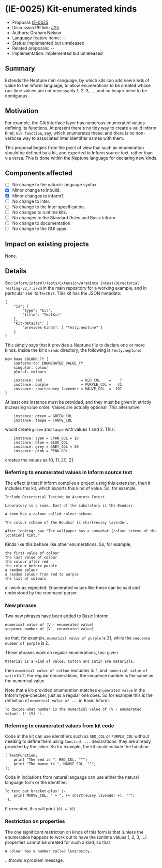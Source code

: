 # (IE-0025) Kit-enumerated kinds

* Proposal: [IE-0025](0025-kit-enumerated-kinds.md)
* Discussion PR link: [#25](https://github.com/ganelson/inform-evolution/pull/25)
* Authors: Graham Nelson
* Language feature name: --
* Status: Implemented but unreleased
* Related proposals: --
* Implementation: Implemented but unreleased

## Summary

Extends the Neptune mini-language, by which kits can add new kinds of value to the
Inform language, to allow enumerations to be created whose run-time values are
not necessarily 1, 2, 3, ..., and no longer need to be contiguous.

## Motivation

For example, the Glk interface layer has numerous enumerated values defining
its functions. At present there's no tidy way to create a valid Inform kind,
`Glk function`, say, which enumerates these: and there is no non-verbose way
to associated Inter identifier names with them.

This proposal begins from the point of view that such an enumeration should
be defined by a kit, and exported to Inform source text, rather than via versa.
This is done within the Neptune language for declaring new kinds.

## Components affected

- [ ] No change to the natural-language syntax.
- [x] Minor change to inbuild.
- [x] Minor changes to inform7.
- [ ] No change to inter.
- [ ] No change to the Inter specification.
- [ ] No changes to runtime kits.
- [ ] No changes to the Standard Rules and Basic Inform.
- [ ] No change to documentation.
- [ ] No change to the GUI apps.

## Impact on existing projects

None.

## Details

See `inform/inform7/Tests/Extension/Araminta Intest/Directorial Testing-v2_7.i7xd`
in the main repository for a working example, and in particular see its `TestKit`.
This kit has the JSON metadata:

	{
		"is": {
			"type": "kit",
			"title": "TestKit"
		},
		"kit-details": {
			"provides-kinds": [ "Testy.neptune" ]
		}
	}

This simply says that it provides a Neptune file to declare one or more kinds.
Inside the kit's `kinds` directory, the following is `Testy.neptune`:

	new base COLOUR_TY {
		conforms-to: ENUMERATED_VALUE_TY
		singular: colour
		plural: colours

		instance: red                  = RED_COL    =    7
		instance: purple               = PURPLE_COL =   31
		instance: chartreusey lavender = MAUVE_COL  =  101
	}

At least one instance must be provided, and they must be given in strictly
increasing value order. Values are actually optional. This alternative:

		instance: green = GREEN_COL
		instance: taupe = TAUPE_COL

would create `green` and `taupe` with values 1 and 2. This:

		instance: cyan = CYAN_COL = 10
		instance: blue = BLUE_COL
		instance: grey = GREY_COL = 20
		instance: pink = PINK_COL

creates the values as 10, 11, 20, 21.

### Referring to enumerated values in Inform source text

The effect is that if Inform compiles a project using this extension, then
it includes this kit, which exports this kind of value. So, for example,

	Include Directorial Testing by Araminta Intest.

	Laboratory is a room. East of the Laboratory is the Boudoir.

	A room has a colour called colour scheme.
	
	The colour scheme of the Boudoir is chartreusey lavender.
	
	After looking: say "The wallpaper has a somewhat [colour scheme of the location] tint."

Kinds like this behave like other enumerations. So, for example,

	the first value of colour
	the last value of colour
	the colour after red
	the colour before purple
	a random colour
	a random colour from red to purple
	the list of colours

all work as expected. Enumerated values like these can be said and understood
by the command parser.

### New phrases

Two new phrases have been added to Basic Inform:

	numerical value of (V - enumerated value)
	sequence number of (V - enumerated value)

so that, for example, `numerical value of purple` is 31, while the
`sequence number of purple` is 2.

These phrases work on regular enumerations, too: given

	Material is a kind of value. Cotton and satin are materials.
	
then `numerical value of cotton` evaluates to 1, and `numerical value of satin` to 2.
For regular enumerations, the sequence number is the same as the numerical value.

Note that a kit-provided enumeration matches `enumerated value` in the Inform
type-checker, just as a regular one does. So for example this is the definition
of `numerical value of ...` in Basic Inform:

	To decide what number is the numerical value of (V - enumerated value): (- {V} -).

### Referring to enumerated values from kit code

Code in the kit can use identifiers such as `RED_COL` or `PURPLE_COL` without
needing to define them using `Constant ...` declarations: they are already
provided by the linker. So for example, the kit could include the function:

	[ TestFunction;
		print "The red is ", RED_COL, "^";
		print "The mauve is ", MAUVE_COL, "^";
	];

Code in inclusions from natural language can use either the natural language
form or the identifier:

	To test out bracket-plus: (-
		print MAUVE_COL, " = ", (+ chartreusey lavender +), "^";
	-).

If executed, this will print `101 = 101`.

### Restriction on properties

The one significant restriction on kinds of this form is that (unless the enumeration
happens to work out to have the runtime values 1, 2, 3, ...) properties cannot be
created for such a kind, so that

	A colour has a number called luminosity.

...throws a problem message.
